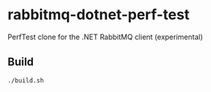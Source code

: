 # rabbitmq-dotnet-perf-test
PerfTest clone for the .NET RabbitMQ client (experimental)


## Build

```./build.sh```
